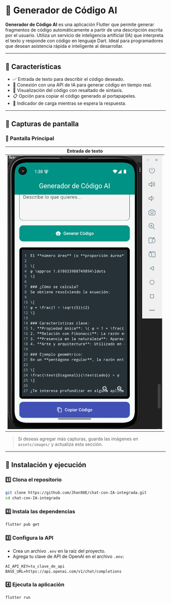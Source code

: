 # 🤖 Generador de Código AI

**Generador de Código AI** es una aplicación Flutter que permite generar fragmentos de código automáticamente a partir de una descripción escrita por el usuario. Utiliza un servicio de inteligencia artificial (IA) que interpreta el texto y responde con código en lenguaje Dart. Ideal para programadores que desean asistencia rápida e inteligente al desarrollar.

---

## 🧠 Características

- ✅ Entrada de texto para describir el código deseado.
- 🤖 Conexión con una API de IA para generar código en tiempo real.
- 🎨 Visualización del código con resaltado de sintaxis.
- 📋 Opción para copiar el código generado al portapapeles.
- 🔄 Indicador de carga mientras se espera la respuesta.

---

## 🎥 Capturas de pantalla

### 📱 Pantalla Principal

| Entrada de texto |
|------------------|
| ![Entrada](assets/images/captura-de-pantalla.png) |

> Si deseas agregar más capturas, guarda las imágenes en `assets/images/` y actualiza esta sección.

---

## 🚀 Instalación y ejecución

### 1️⃣ Clona el repositorio

```bash
git clone https://github.com/Jhon98E/chat-con-IA-integrada.git
cd chat-con-IA-integrada
```

### 2️⃣ Instala las dependencias

```bash
flutter pub get
```

### 3️⃣ Configura la API
- Crea un archivo `.env` en la raíz del proyecto.
- Agrega tu clave de API de OpenAI en el archivo `.env`:

```env
AI_API_KEY=tu_clave_de_api
BASE_URL=https://api.openai.com/v1/chat/completions
```

### 4️⃣ Ejecuta la aplicación

```bash
flutter run
```
